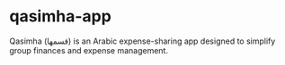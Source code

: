 # qasimha-app
Qasimha (قسمها) is an Arabic expense-sharing app designed to simplify group finances and expense management.

